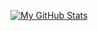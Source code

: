 [![My GitHub Stats](https://github-readme-stats.vercel.app/api/?username=ShootFirstAskQuestionsLater&count_private=true&theme=tokyonight&showicons=true)]()
 

